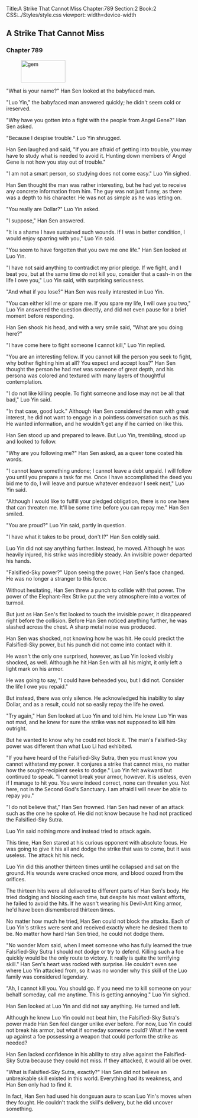 Title:A Strike That Cannot Miss 
Chapter:789 
Section:2 
Book:2 
CSS:../Styles/style.css 
viewport: width=device-width
  
## A Strike That Cannot Miss
### Chapter 789 
<figure>
	<img src="../Images/gem.gif" alt="gem" id="gem" width="120" height="60" />
</figure>
  

  
  "What is your name?" Han Sen looked at the babyfaced man.

"Luo Yin," the babyfaced man answered quickly; he didn't seem cold or ireserved.

"Why have you gotten into a fight with the people from Angel Gene?" Han Sen asked.

"Because I despise trouble." Luo Yin shrugged.

Han Sen laughed and said, "If you are afraid of getting into trouble, you may have to study what is needed to avoid it. Hunting down members of Angel Gene is not how you stay out of trouble."

"I am not a smart person, so studying does not come easy." Luo Yin sighed.

Han Sen thought the man was rather interesting, but he had yet to receive any concrete information from him. The guy was not just funny, as there was a depth to his character. He was not as simple as he was letting on.

"You really are Dollar?" Luo Yin asked.

"I suppose," Han Sen answered.

"It is a shame I have sustained such wounds. If I was in better condition, I would enjoy sparring with you," Luo Yin said.

"You seem to have forgotten that you owe me one life." Han Sen looked at Luo Yin.

"I have not said anything to contradict my prior pledge. If we fight, and I beat you, but at the same time do not kill you, consider that a cash-in on the life I owe you," Luo Yin said, with surprising seriousness.

"And what if you lose?" Han Sen was really interested in Luo Yin.

"You can either kill me or spare me. If you spare my life, I will owe you two," Luo Yin answered the question directly, and did not even pause for a brief moment before responding.

Han Sen shook his head, and with a wry smile said, "What are you doing here?"

"I have come here to fight someone I cannot kill," Luo Yin replied.

"You are an interesting fellow. If you cannot kill the person you seek to fight, why bother fighting him at all? You expect and accept loss?" Han Sen thought the person he had met was someone of great depth, and his persona was colored and textured with many layers of thoughtful contemplation.

"I do not like killing people. To fight someone and lose may not be all that bad," Luo Yin said.

"In that case, good luck." Although Han Sen considered the man with great interest, he did not want to engage in a pointless conversation such as this. He wanted information, and he wouldn't get any if he carried on like this.

Han Sen stood up and prepared to leave. But Luo Yin, trembling, stood up and looked to follow.

"Why are you following me?" Han Sen asked, as a queer tone coated his words.

"I cannot leave something undone; I cannot leave a debt unpaid. I will follow you until you prepare a task for me. Once I have accomplished the deed you bid me to do, I will leave and pursue whatever endeavor I seek next," Luo Yin said.

"Although I would like to fulfill your pledged obligation, there is no one here that can threaten me. It'll be some time before you can repay me." Han Sen smiled.

"You are proud?" Luo Yin said, partly in question.

"I have what it takes to be proud, don't I?" Han Sen coldly said.

Luo Yin did not say anything further. Instead, he moved. Although he was heavily injured, his strike was incredibly steady. An invisible power departed his hands.

"Falsified-Sky power?" Upon seeing the power, Han Sen's face changed. He was no longer a stranger to this force.

Without hesitating, Han Sen threw a punch to collide with that power. The power of the Elephant-Rex Strike put the very atmosphere into a vortex of turmoil.

But just as Han Sen's fist looked to touch the invisible power, it disappeared right before the collision. Before Han Sen noticed anything further, he was slashed across the chest. A sharp metal noise was produced.

Han Sen was shocked, not knowing how he was hit. He could predict the Falsified-Sky power, but his punch did not come into contact with it.

He wasn't the only one surprised, however, as Luo Yin looked visibly shocked, as well. Although he hit Han Sen with all his might, it only left a light mark on his armor.

He was going to say, "I could have beheaded you, but I did not. Consider the life I owe you repaid."

But instead, there was only silence. He acknowledged his inability to slay Dollar, and as a result, could not so easily repay the life he owed.

"Try again," Han Sen looked at Luo Yin and told him. He knew Luo Yin was not mad, and he knew for sure the strike was not supposed to kill him outright.

But he wanted to know why he could not block it. The man's Falsified-Sky power was different than what Luo Li had exhibited.

"If you have heard of the Falsified-Sky Sutra, then you must know you cannot withstand my power. It conjures a strike that cannot miss, no matter how the sought-recipient seeks to dodge." Luo Yin felt awkward but continued to speak. "I cannot break your armor, however. It is useless, even if I manage to hit you. You were indeed correct, none can threaten you. Not here, not in the Second God's Sanctuary. I am afraid I will never be able to repay you."

"I do not believe that," Han Sen frowned. Han Sen had never of an attack such as the one he spoke of. He did not know because he had not practiced the Falsified-Sky Sutra.

Luo Yin said nothing more and instead tried to attack again.

This time, Han Sen stared at his curious opponent with absolute focus. He was going to give it his all and dodge the strike that was to come, but it was useless. The attack hit his neck.

Luo Yin did this another thirteen times until he collapsed and sat on the ground. His wounds were cracked once more, and blood oozed from the orifices.

The thirteen hits were all delivered to different parts of Han Sen's body. He tried dodging and blocking each time, but despite his most valiant efforts, he failed to avoid the hits. If he wasn't wearing his Devil-Ant King armor, he'd have been dismembered thirteen times.

No matter how much he tried, Han Sen could not block the attacks. Each of Luo Yin's strikes were sent and received exactly where he desired them to be. No matter how hard Han Sen tried, he could not dodge them.

"No wonder Mom said, when I meet someone who has fully learned the true Falsified-Sky Sutra I should not dodge or try to defend. Killing such a foe quickly would be the only route to victory. It really is quite the terrifying skill." Han Sen's heart was rocked with surprise. He couldn't even see where Luo Yin attacked from, so it was no wonder why this skill of the Luo family was considered legendary.

"Ah, I cannot kill you. You should go. If you need me to kill someone on your behalf someday, call me anytime. This is getting annoying." Luo Yin sighed.

Han Sen looked at Luo Yin and did not say anything. He turned and left.

Although he knew Luo Yin could not beat him, the Falsified-Sky Sutra's power made Han Sen feel danger unlike ever before. For now, Luo Yin could not break his armor, but what if someday someone could? What if he went up against a foe possessing a weapon that could perform the strike as needed?

Han Sen lacked confidence in his ability to stay alive against the Falsified-Sky Sutra because they could not miss. If they attacked, it would all be over.

"What is Falsified-Sky Sutra, exactly?" Han Sen did not believe an unbreakable skill existed in this world. Everything had its weakness, and Han Sen only had to find it.

In fact, Han Sen had used his dongxuan aura to scan Luo Yin's moves when they fought. He couldn't track the skill's delivery, but he did uncover something.
